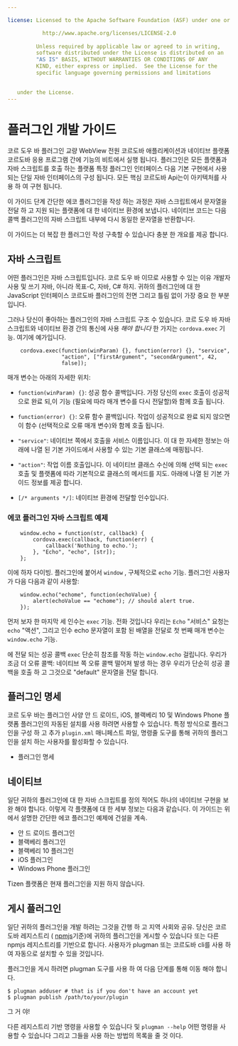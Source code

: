 ```yaml
---

license: Licensed to the Apache Software Foundation (ASF) under one or more contributor license agreements. See the NOTICE file distributed with this work for additional information regarding copyright ownership. The ASF licenses this file to you under the Apache License, Version 2.0 (the "License"); you may not use this file except in compliance with the License. You may obtain a copy of the License at

           http://www.apache.org/licenses/LICENSE-2.0
    
         Unless required by applicable law or agreed to in writing,
         software distributed under the License is distributed on an
         "AS IS" BASIS, WITHOUT WARRANTIES OR CONDITIONS OF ANY
         KIND, either express or implied.  See the License for the
         specific language governing permissions and limitations
    

   under the License.
---
```


# 플러그인 개발 가이드

코르 도우 바 플러그인 교량 WebView 전원 코르도바 애플리케이션과 네이티브 플랫폼 코르도바 응용 프로그램 간에 기능의 비트에서 실행 됩니다. 플러그인은 모든 플랫폼과 자바 스크립트를 호출 하는 플랫폼 특정 플러그인 인터페이스 다음 기본 구현에서 사용 되는 단일 자바 인터페이스의 구성 됩니다. 모든 핵심 코르도바 Api는이 아키텍처를 사용 하 여 구현 됩니다.

이 가이드 단계 간단한 에코 플러그인을 작성 하는 과정은 자바 스크립트에서 문자열을 전달 하 고 지원 되는 플랫폼에 대 한 네이티브 환경에 보냅니다. 네이티브 코드는 다음 콜백 플러그인의 자바 스크립트 내부에 다시 동일한 문자열을 반환합니다.

이 가이드는 더 복잡 한 플러그인 작성 구축할 수 있습니다 충분 한 개요를 제공 합니다.

## 자바 스크립트

어떤 플러그인은 자바 스크립트입니다. 코르 도우 바 이므로 사용할 수 있는 이유 개발자 사용 및 쓰기 자바, 아니라 목표-C, 자바, C# 하지. 귀하의 플러그인에 대 한 JavaScript 인터페이스 코르도바 플러그인의 전면 그리고 틀림 없이 가장 중요 한 부분입니다.

그러나 당신이 좋아하는 플러그인의 자바 스크립트 구조 수 있습니다. 코르 도우 바 자바 스크립트와 네이티브 환경 간의 통신에 사용 *해야 합니다* 한 가지는 `cordova.exec` 기능. 여기에 예가입니다.

        cordova.exec(function(winParam) {}, function(error) {}, "service",
                     "action", ["firstArgument", "secondArgument", 42,
                     false]);
    

매개 변수는 아래의 자세한 위치:

*   `function(winParam) {}`: 성공 함수 콜백입니다. 가정 당신의 `exec` 호출이 성공적으로 완료 되,이 기능 (필요에 따라 매개 변수를 다시 전달할)와 함께 호출 됩니다.

*   `function(error) {}`: 오류 함수 콜백입니다. 작업이 성공적으로 완료 되지 않으면이 함수 (선택적으로 오류 매개 변수)와 함께 호출 됩니다.

*   `"service"`: 네이티브 쪽에서 호출을 서비스 이름입니다. 이 대 한 자세한 정보는 아래에 나열 된 기본 가이드에서 사용할 수 있는 기본 클래스에 매핑됩니다.

*   `"action"`: 작업 이름 호출입니다. 이 네이티브 클래스 수신에 의해 선택 되는 `exec` 호출 및 플랫폼에 따라 기본적으로 클래스의 메서드를 지도. 아래에 나열 된 기본 가이드 정보를 제공 합니다.

*   `[/* arguments */]`: 네이티브 환경에 전달할 인수입니다.

### 에코 플러그인 자바 스크립트 예제

        window.echo = function(str, callback) {
            cordova.exec(callback, function(err) {
                callback('Nothing to echo.');
            }, "Echo", "echo", [str]);
        };
    

이에 하자 다이빙. 플러그인에 붙어서 `window` , 구체적으로 `echo` 기능. 플러그인 사용자가 다음 다음과 같이 사용할:

        window.echo("echome", function(echoValue) {
            alert(echoValue == "echome"); // should alert true.
        });
    

먼저 보자 한 마지막 세 인수는 `exec` 기능. 전화 것입니다 우리는 `Echo` "서비스" 요청는 `echo` "액션", 그리고 인수 echo 문자열이 포함 된 배열을 전달로 첫 번째 매개 변수는 `window.echo` 기능.

에 전달 되는 성공 콜백 `exec` 단순히 참조를 작동 하는 `window.echo` 걸립니다. 우리가 조금 더 오류 콜백: 네이티브 쪽 오류 콜백 떨어져 발생 하는 경우 우리가 단순히 성공 콜백을 호출 하 고 그것으로 "default" 문자열을 전달 합니다.

## 플러그인 명세

코르 도우 바는 플러그인 사양 안 드 로이드, iOS, 블랙베리 10 및 Windows Phone 플랫폼 플러그인의 자동된 설치를 사용 하려면 사용할 수 있습니다. 특정 방식으로 플러그인을 구성 하 고 추가 `plugin.xml` 매니페스트 파일, 명령줄 도구를 통해 귀하의 플러그인을 설치 하는 사용자를 활성화할 수 있습니다.

*   플러그인 명세

## 네이티브

일단 귀하의 플러그인에 대 한 자바 스크립트를 정의 적어도 하나의 네이티브 구현을 보완 해야 합니다. 이렇게 각 플랫폼에 대 한 세부 정보는 다음과 같습니다. 이 가이드는 위에서 설명한 간단한 에코 플러그인 예제에 건설을 계속.

*   안 드 로이드 플러그인
*   블랙베리 플러그인
*   블랙베리 10 플러그인
*   iOS 플러그인
*   Windows Phone 플러그인

Tizen 플랫폼은 현재 플러그인을 지원 하지 않습니다.

## 게시 플러그인

일단 귀하의 플러그인을 개발 하려는 그것을 간행 하 고 지역 사회와 공유. 당신은 코르도바 레지스트리 ( [npmjs][1]기준)에 귀하의 플러그인을 게시할 수 있습니다 또는 다른 npmjs 레지스트리를 기반으로 합니다. 사용자가 plugman 또는 코르도바 cli를 사용 하 여 자동으로 설치할 수 있을 것입니다.

 [1]: https://github.com/isaacs/npmjs.org

플러그인을 게시 하려면 plugman 도구를 사용 하 여 다음 단계를 통해 이동 해야 합니다.

    $ plugman adduser # that is if you don't have an account yet
    $ plugman publish /path/to/your/plugin
    

그 거 야!

다른 레지스트리 기반 명령을 사용할 수 있습니다 및 `plugman --help` 어떤 명령을 사용할 수 있습니다 그리고 그들을 사용 하는 방법의 목록을 줄 것 이다.